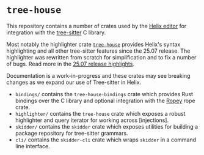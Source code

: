 # `tree-house`

This repository contains a number of crates used by the [Helix editor](https://github.com/helix-editor/helix) for integration with the [tree-sitter](https://github.com/tree-sitter/tree-sitter) C library.

Most notably the highlighter crate [`tree-house`](https://crates.io/crates/tree-house) provides Helix's syntax highlighting and all other tree-sitter features since the 25.07 release. The highlighter was rewritten from scratch for simplification and to fix a number of bugs. Read more in the [25.07 release highlights](https://helix-editor.com/news/release-25-07-highlights/#tree-house).

Documentation is a work-in-progress and these crates may see breaking changes as we expand our use of Tree-sitter in Helix.

* `bindings/` contains the `tree-house-bindings` crate which provides Rust bindings over the C library and optional integration with the [Ropey](https://github.com/cessen/ropey) rope crate.
* `highlighter/` contains the `tree-house` crate which exposes a robust highlighter and query iterator for working across [injections].
* `skidder/` contains the `skidder` crate which exposes utilities for building a package repository for tree-sitter grammars.
* `cli/` contains the `skidder-cli` crate which wraps `skidder` in a command line interface.
